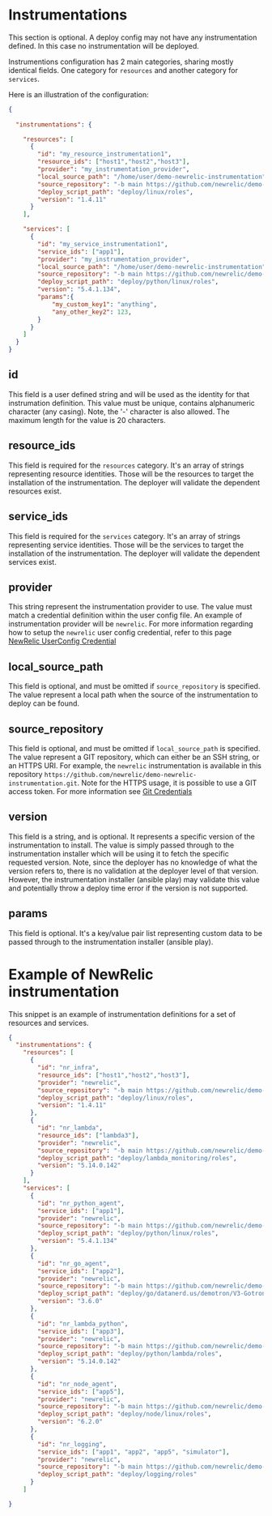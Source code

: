 # Instrumentations

This section is optional. A deploy config may not have any instrumentation defined. In this case no instrumentation will be deployed.

Instrumentions configuration has 2 main categories, sharing mostly identical fields. One category for `resources` and another category for `services`.

Here is an illustration of the configuration:

```json
{
    
  "instrumentations": {

    "resources": [
      {
        "id": "my_resource_instrumentation1",
        "resource_ids": ["host1","host2","host3"],
        "provider": "my_instrumentation_provider",
        "local_source_path": "/home/user/demo-newrelic-instrumentation",
        "source_repository": "-b main https://github.com/newrelic/demo-newrelic-instrumentation.git",
        "deploy_script_path": "deploy/linux/roles",
        "version": "1.4.11"
      }
    ],

    "services": [
      {
        "id": "my_service_instrumentation1",
        "service_ids": ["app1"],
        "provider": "my_instrumentation_provider",
        "local_source_path": "/home/user/demo-newrelic-instrumentation",
        "source_repository": "-b main https://github.com/newrelic/demo-newrelic-instrumentation.git",
        "deploy_script_path": "deploy/python/linux/roles",
        "version": "5.4.1.134",
        "params":{
            "my_custom_key1": "anything",
            "any_other_key2": 123,
        }
      }
    ]
  }
}
```

## id

This field is a user defined string and will be used as the identity for that instrumation definition.
This value must be unique, contains alphanumeric character (any casing). Note, the '-' character is also allowed.
The maximum length for the value is 20 characters.

## resource_ids

This field is required for the `resources` category. It's an array of strings representing resource identities. Those will be the resources to target the installation of the instrumentation.
The deployer will validate the dependent resources exist.

## service_ids

This field is required for the `services` category. It's an array of strings representing service identities. Those will be the services to target the installation of the instrumentation.
The deployer will validate the dependent services exist.

## provider

This string represent the instrumentation provider to use. The value must match a credential definition within the user config file. An example of instrumentation provider will be `newrelic`. For more information regarding how to setup the `newrelic` user config credential, refer to this page [NewRelic UserConfig Credential](../../user_config/credentials/newrelic/README.md)

## local_source_path

This field is optional, and must be omitted if `source_repository` is specified. The value represent a local path when the source of the instrumentation to deploy can be found.

## source_repository

This field is optional, and must be omitted if `local_source_path` is specified. The value represent a GIT repository, which can either be an SSH string, or an HTTPS URI. For example, the `newrelic` instrumentation is available in this repository `https://github.com/newrelic/demo-newrelic-instrumentation.git`.
Note for the HTTPS usage, it is possible to use a GIT access token. For more information see [Git Credentials](../../user_config/credentials/git/README.md)

## version

This field is a string, and is optional. It represents a specific version of the instrumentation to install. The value is simply passed through to the instrumentation installer which will be using it to fetch the specific requested version.
Note, since the deployer has no knowledge of what the version refers to, there is no validation at the deployer level of that version. However, the instrumentation installer (ansible play) may validate this value and potentially throw a deploy time error if the version is not supported.

## params

This field is optional. It's a key/value pair list representing custom data to be passed through to the instrumentation installer (ansible play).

# Example of NewRelic instrumentation

This snippet is an example of instrumentation definitions for a set of resources and services.

```json
{
  "instrumentations": {
    "resources": [
      {
        "id": "nr_infra",
        "resource_ids": ["host1","host2","host3"],
        "provider": "newrelic",
        "source_repository": "-b main https://github.com/newrelic/demo-newrelic-instrumentation.git",
        "deploy_script_path": "deploy/linux/roles",
        "version": "1.4.11" 
      },
      {
        "id": "nr_lambda",
        "resource_ids": ["lambda3"],
        "provider": "newrelic",
        "source_repository": "-b main https://github.com/newrelic/demo-newrelic-instrumentation.git",
        "deploy_script_path": "deploy/lambda_monitoring/roles",
        "version": "5.14.0.142"
      }
    ],
    "services": [
      {
        "id": "nr_python_agent",
        "service_ids": ["app1"],
        "provider": "newrelic",
        "source_repository": "-b main https://github.com/newrelic/demo-newrelic-instrumentation.git",
        "deploy_script_path": "deploy/python/linux/roles",
        "version": "5.4.1.134"
      },
      {
        "id": "nr_go_agent",
        "service_ids": ["app2"],
        "provider": "newrelic",
        "source_repository": "-b main https://github.com/newrelic/demo-newrelic-instrumentation.git",
        "deploy_script_path": "deploy/go/datanerd.us/demotron/V3-Gotron/roles",
        "version": "3.6.0" 
      },
      {
        "id": "nr_lambda_python",
        "service_ids": ["app3"],
        "provider": "newrelic",
        "source_repository": "-b main https://github.com/newrelic/demo-newrelic-instrumentation.git",
        "deploy_script_path": "deploy/python/lambda/roles",
        "version": "5.14.0.142"
      },
      {
        "id": "nr_node_agent",
        "service_ids": ["app5"],
        "provider": "newrelic",
        "source_repository": "-b main https://github.com/newrelic/demo-newrelic-instrumentation.git",
        "deploy_script_path": "deploy/node/linux/roles",
        "version": "6.2.0"
      },
      {
        "id": "nr_logging",
        "service_ids": ["app1", "app2", "app5", "simulator"],
        "provider": "newrelic",
        "source_repository": "-b main https://github.com/newrelic/demo-newrelic-instrumentation.git",
        "deploy_script_path": "deploy/logging/roles"
      }
    ]

}
```
